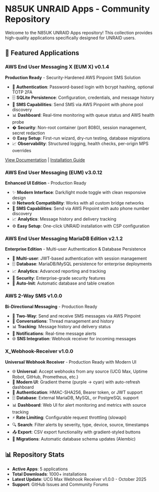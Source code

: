 # N85UK UNRAID Apps - Community Repository

Welcome to the N85UK UNRAID Apps repository! This collection provides high-quality applications specifically designed for UNRAID users.

## 🚀 Featured Applications

### AWS End User Messaging X (EUM X) v0.1.4

**Production Ready** - Security-Hardened AWS Pinpoint SMS Solution

- 🔐 **Authentication**: Password-based login with bcrypt hashing, optional TOTP 2FA
- 🗄️ **SQLite Persistence**: Configuration, credentials, and message history
- 📱 **SMS Capabilities**: Send SMS via AWS Pinpoint with phone pool discovery
- 📊 **Dashboard**: Real-time monitoring with queue status and AWS health probe
- � **Security**: Non-root container (port 8080), session management, secret redaction
- ⚙️ **Easy Setup**: First-run wizard, dry-run testing, database migrations
- 📈 **Observability**: Structured logging, health checks, per-origin MPS overrides

[View Documentation](Apps/AWS_EUM_X/README.md) | [Installation Guide](Wiki-AWS-EUM-Installation.md)

### AWS End User Messaging (EUM) v3.0.12

**Enhanced UI Edition** - Production Ready

- ✨ **Modern Interface**: Dark/light mode toggle with clean responsive design
- 🌐 **Network Compatibility**: Works with all custom bridge networks
- 📱 **SMS Capabilities**: Send via AWS Pinpoint with auto phone number discovery
- 📈 **Analytics**: Message history and delivery tracking
- ⚙️ **Easy Setup**: One-click UNRAID installation with CSP configuration

### AWS End User Messaging MariaDB Edition v2.1.2

**Enterprise Edition** - Multi-user Authentication & Database Persistence

- 👥 **Multi-user**: JWT-based authentication with session management
- 🗄️ **Database**: MariaDB/MySQL persistence for enterprise deployments
- 📈 **Analytics**: Advanced reporting and tracking
- 🔐 **Security**: Enterprise-grade security features
- 🚀 **Auto-Init**: Automatic database and table creation

### AWS 2-Way SMS v1.0.0

**Bi-Directional Messaging** - Production Ready

- 📱 **Two-Way**: Send and receive SMS messages via AWS Pinpoint
- 🔄 **Conversations**: Thread management and history
- 📊 **Tracking**: Message history and delivery status
- 🔔 **Notifications**: Real-time message alerts
- 🌐 **SNS Integration**: Webhook receiver for incoming messages

### X_Webhook-Receiver v1.0.0

**Universal Webhook Receiver** - Production Ready with Modern UI

- 🌐 **Universal**: Accept webhooks from any source (UCG Max, Uptime Robot, GitHub, Prometheus, etc.)
- 🎨 **Modern UI**: Gradient theme (purple → cyan) with auto-refresh dashboard
- 🔐 **Authentication**: HMAC-SHA256, Bearer token, or JWT support
- 🗄️ **Database**: External MariaDB, MySQL, or PostgreSQL support
- 📊 **Dashboard**: Web UI for alert monitoring and metrics with source tracking
- ⚡ **Rate Limiting**: Configurable request throttling (slowapi)
- 🔍 **Search**: Filter alerts by severity, type, device, source, timestamps
- 📤 **Export**: CSV export functionality with gradient-styled buttons
- 🔄 **Migrations**: Automatic database schema updates (Alembic)

## 📊 Repository Stats

- **Active Apps**: 5 applications
- **Total Downloads**: 1000+ installations
- **Latest Update**: UCG Max Webhook Receiver v1.0.0 - October 2025
- **Support**: GitHub Issues and Community Forums
